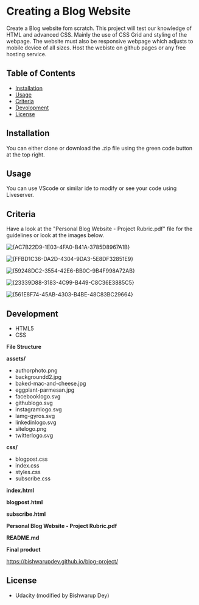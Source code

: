 # Creating a Blog Website

Create a Blog website fom scratch. This project will test our knowledge of HTML and advanced CSS. Mainly the use of CSS Grid and styling of the webpage. 
The website must also be responsive webpage which adjusts to mobile device of all sizes. Host the webiste on github pages or any free hosting service.


## Table of Contents

- [Installation](#Installation)
- [Usage](#Usage)
- [Criteria](#Criteria)
- [Devolopment](#Development)
- [License](#License)

## Installation

You can either clone or download the .zip file using the green code button at the top right.

## Usage
You can use VScode or similar ide to modify or see your code using Liveserver.

## Criteria
Have a look at the "Personal Blog Website - Project Rubric.pdf" file for the guidelines or look at the images below.

![{AC7B22D9-1E03-4FA0-B41A-3785D8967A1B}](https://github.com/user-attachments/assets/3b3bd6c8-8a6c-4ac4-b2ba-0d749811dda7)

![{FFBD1C36-DA2D-4304-9DA3-5E8DF32851E9}](https://github.com/user-attachments/assets/5797ba4b-acc5-4d98-bbad-38f8c3cad4f4)

![{59248DC2-3554-42E6-BB0C-9B4F998A72AB}](https://github.com/user-attachments/assets/7114d2b2-c7cd-4d5d-af0b-7f11a2591edd)

![{23339D88-3183-4C99-B449-C8C36E3885C5}](https://github.com/user-attachments/assets/aba64883-e5c8-483e-bced-ecbe72c55aed)

![{561E8F74-45AB-4303-B4BE-48C83BC29664}](https://github.com/user-attachments/assets/e8c1f37e-13fe-42c1-8e26-fbf450f7327b)


## Development
- HTML5
- CSS

**File Structure**

**assets/**
  - authorphoto.png
  - backgroundd2.jpg
  - baked-mac-and-cheese.jpg
  - eggplant-parmesan.jpg
  - facebooklogo.svg
  - githublogo.svg
  - instagramlogo.svg
  - lamg-gyros.svg
  - linkedinlogo.svg
  - sitelogo.png
  - twitterlogo.svg

**css/**
  - blogpost.css
  - index.css
  - styles.css
  - subscribe.css

**index.html**

**blogpost.html**

**subscribe.html**

**Personal Blog Website - Project Rubric.pdf**

**README.md**

**Final product**

https://bishwarupdey.github.io/blog-project/


## License
- Udacity (modified by Bishwarup Dey)



